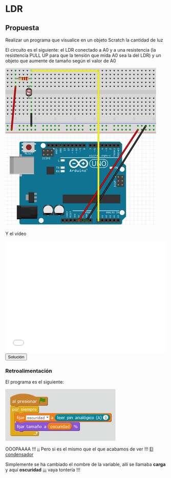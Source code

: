 
# LDR

## Propuesta

Realizar un programa que visualice en un objeto Scratch la cantidad de luz

El circuito es el siguiente: el LDR conectado a A0 y a una resistencia (la resistencia PULL UP para que la tensión que mida A0 sea la del LDR) y un objeto que aumente de tamaño según el valor de A0

<img src="img/cto-ldr.png" height="493" />

Y el vídeo

<iframe width="100%" height="350" src="//www.youtube.com/embed/b89sS6mQ4_Q" frameborder="0"></iframe>

<script type="text/javascript">var feedback16_93text = "Solución";</script><input type="button" name="toggle-feedback-16_93" value="Solución" class="feedbackbutton" onclick="$exe.toggleFeedback(this,false);return false" />

### Retroalimentación

El programa es el siguiente:

<img src="img/ldr.png" height="162" />

OOOPAAAA !!! ¡¡ Pero si es el mismo que el que acabamos de ver !!! [El condensador](condensador.html)

Simplemente se ha cambiado el nombre de la variable, allí se llamaba **carga** y aquí **oscuridad** ¡¡¡ vaya tontería !!!


